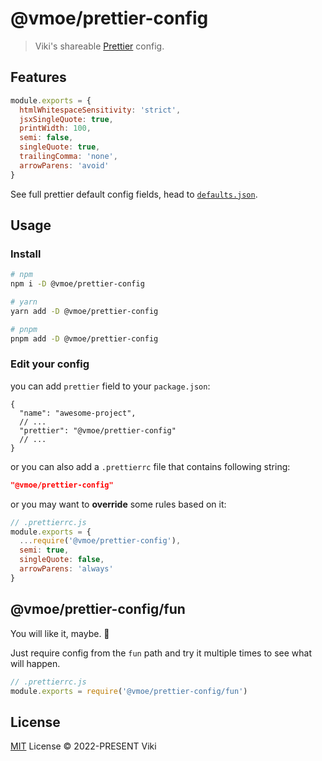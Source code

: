 # @vmoe/prettier-config

> Viki's shareable [Prettier](https://prettier.io/) config.

## Features

```js
module.exports = {
  htmlWhitespaceSensitivity: 'strict',
  jsxSingleQuote: true,
  printWidth: 100,
  semi: false,
  singleQuote: true,
  trailingComma: 'none',
  arrowParens: 'avoid'
}
```

See full prettier default config fields, head to [`defaults.json`](defaults.json).

## Usage

### Install

```bash
# npm
npm i -D @vmoe/prettier-config

# yarn
yarn add -D @vmoe/prettier-config

# pnpm
pnpm add -D @vmoe/prettier-config
```

### Edit your config

you can add `prettier` field to your `package.json`:

```jsonc
{
  "name": "awesome-project",
  // ...
  "prettier": "@vmoe/prettier-config"
  // ...
}
```

or you can also add a `.prettierrc` file that contains following string:

```json
"@vmoe/prettier-config"
```

or you may want to **override** some rules based on it:

```js
// .prettierrc.js
module.exports = {
  ...require('@vmoe/prettier-config'),
  semi: true,
  singleQuote: false,
  arrowParens: 'always'
}
```

## @vmoe/prettier-config/fun

You will like it, maybe. 🤣

Just require config from the `fun` path and try it multiple times to see what will happen.

```js
// .prettierrc.js
module.exports = require('@vmoe/prettier-config/fun')
```

## License

[MIT](LICENSE) License © 2022-PRESENT Viki
